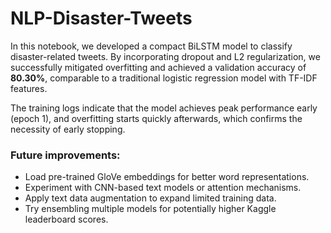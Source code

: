 # NLP-Disaster-Tweets
In this notebook, we developed a compact BiLSTM model to classify disaster-related tweets. By incorporating dropout and L2 regularization, we successfully mitigated overfitting and achieved a validation accuracy of **80.30%**, comparable to a traditional logistic regression model with TF-IDF features.

The training logs indicate that the model achieves peak performance early (epoch 1), and overfitting starts quickly afterwards, which confirms the necessity of early stopping.

### Future improvements:
- Load pre-trained GloVe embeddings for better word representations.
- Experiment with CNN-based text models or attention mechanisms.
- Apply text data augmentation to expand limited training data.
- Try ensembling multiple models for potentially higher Kaggle leaderboard scores.
